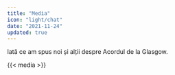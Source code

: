 ```yaml
---
title: "Media"
icon: "light/chat"
date: "2021-11-24"
updated: true
---
```


Iată ce am spus noi și alții despre Acordul de la Glasgow.  

{{< media >}}